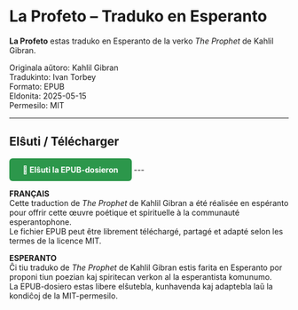 # La Profeto – Traduko en Esperanto

**La Profeto** estas traduko en Esperanto de la verko *The Prophet* de Kahlil Gibran.

Originala aŭtoro: Kahlil Gibran  
Tradukinto: Ivan Torbey  
Formato: EPUB  
Eldonita: 2025-05-15  
Permesilo: MIT

---

##  Elŝuti / Télécharger

<a href="./la-profeto.epub" style="display:inline-block;padding:12px 24px;background-color:#2c974b;color:white;text-decoration:none;border-radius:6px;font-weight:bold;">
📘 Elŝuti la EPUB-dosieron
</a>
---

**FRANÇAIS**  
Cette traduction de *The Prophet* de Kahlil Gibran a été réalisée en espéranto pour offrir cette œuvre poétique et spirituelle à la communauté esperantophone.  
Le fichier EPUB peut être librement téléchargé, partagé et adapté selon les termes de la licence MIT.

**ESPERANTO**  
Ĉi tiu traduko de *The Prophet* de Kahlil Gibran estis farita en Esperanto por proponi tiun poezian kaj spiritecan verkon al la esperantista komunumo.  
La EPUB-dosiero estas libere elŝutebla, kunhavenda kaj adaptebla laŭ la kondiĉoj de la MIT-permesilo.
